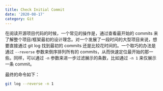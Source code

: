 ```yaml
---
title: Check Initial Commit
date: '2020-08-17'
category: Git
---
```


在阅读开源项目代码的时候，一个常见的操作是，通过查看最开始的 commits 来了解整个项目/框架最初的设计理念。对一个发展了一段时间的大型项目来说，想要直接通过 git log 找到最初的 commits 还是比较花时间的。一个取巧的办法是通过 `--reverse` 参数来倒序排列所有的 commits，从而快速定位最开始的那一些。同样，可以通过 `-n` 参数来进一步过滤展示的条数，比如通过 `-n 1` 来仅展示一条 commit。

最终的命令如下：

```bash
git log --reverse -n 1
```
